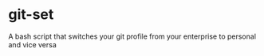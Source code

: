 # git-set
A bash script that switches your git profile from your enterprise to personal and vice versa
